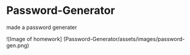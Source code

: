 # Password-Generator

made a password generater

![Image of homework]
(Password-Generator/assets/images/password-gen.png)
